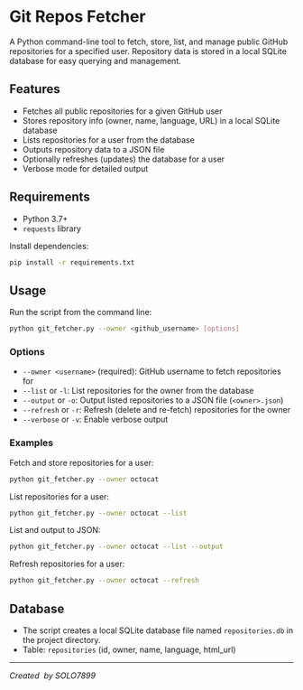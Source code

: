 # Git Repos Fetcher

A Python command-line tool to fetch, store, list, and manage public GitHub repositories for a specified user. Repository data is stored in a local SQLite database for easy querying and management.

## Features

- Fetches all public repositories for a given GitHub user
- Stores repository info (owner, name, language, URL) in a local SQLite database
- Lists repositories for a user from the database
- Outputs repository data to a JSON file
- Optionally refreshes (updates) the database for a user
- Verbose mode for detailed output

## Requirements

- Python 3.7+
- `requests` library

Install dependencies:

```bash
pip install -r requirements.txt
```

## Usage

Run the script from the command line:

```bash
python git_fetcher.py --owner <github_username> [options]
```

### Options

- `--owner <username>` (required): GitHub username to fetch repositories for
- `--list` or `-l`: List repositories for the owner from the database
- `--output` or `-o`: Output listed repositories to a JSON file (`<owner>.json`)
- `--refresh` or `-r`: Refresh (delete and re-fetch) repositories for the owner
- `--verbose` or `-v`: Enable verbose output

### Examples

Fetch and store repositories for a user:

```bash
python git_fetcher.py --owner octocat
```

List repositories for a user:

```bash
python git_fetcher.py --owner octocat --list
```

List and output to JSON:

```bash
python git_fetcher.py --owner octocat --list --output
```

Refresh repositories for a user:

```bash
python git_fetcher.py --owner octocat --refresh
```

## Database

- The script creates a local SQLite database file named `repositories.db` in the project directory.
- Table: `repositories` (id, owner, name, language, html_url)

---

_Created ️ by SOLO7899_

